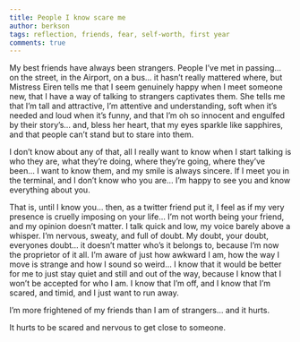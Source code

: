 ```yaml
---
title: People I know scare me
author: berkson
tags: reflection, friends, fear, self-worth, first year
comments: true
---
```


My best friends have always been strangers. People I’ve met in passing… on the street, in the Airport, on a bus… it hasn’t really mattered where, but Mistress Eiren tells me that I seem genuinely happy when I meet someone new, that I have a way of talking to strangers captivates them. She tells me that I’m tall and attractive, I’m attentive and understanding, soft when it’s needed and loud when it’s funny, and that I’m oh so innocent and engulfed by their story’s… and, bless her heart, that my eyes sparkle like sapphires, and that people can’t stand but to stare into them.

I don’t know about any of that, all I really want to know when I start talking is who they are, what they’re doing, where they’re going, where they’ve been… I want to know them, and my smile is always sincere. If I meet you in the terminal, and I don’t know who you are… I’m happy to see you and know everything about you.

That is, until I know you… then, as a twitter friend put it, I feel as if my very presence is cruelly imposing on your life… I’m not worth being your friend, and my opinion doesn’t matter. I talk quick and low, my voice barely above a whisper. I’m nervous, sweaty, and full of doubt. My doubt, your doubt, everyones doubt… it doesn’t matter who’s it belongs to, because I’m now the proprietor of it all. I’m aware of just how awkward I am, how the way I move is strange and how I sound so weird… I know that it would be better for me to just stay quiet and still and out of the way, because I know that I won’t be accepted for who I am. I know that I’m off, and I know that I’m scared, and timid, and I just want to run away.

I’m more frightened of my friends than I am of strangers… and it hurts.

It hurts to be scared and nervous to get close to someone.
